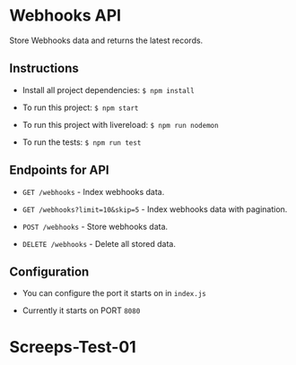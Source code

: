# Webhooks API

Store Webhooks data and returns the latest records.

## Instructions

* Install all project dependencies: `$ npm install`

* To run this project: `$ npm start`

* To run this project with livereload: `$ npm run nodemon`

* To run the tests: `$ npm run test`

## Endpoints for API

* `GET /webhooks` - Index webhooks data.

* `GET /webhooks?limit=10&skip=5` - Index webhooks data with pagination.

* `POST /webhooks` - Store webhooks data.

* `DELETE /webhooks` - Delete all stored data.

## Configuration

* You can configure the port it starts on in `index.js`

* Currently it starts on PORT `8080`
# Screeps-Test-01
